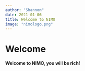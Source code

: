 ```yaml
---
author: "Shannon"
date: 2021-01-06
title: Welcome to NIMO
image: "nimologo.png"
---
```


# Welcome

**Welcome to NIMO, you will be rich!**
